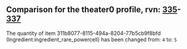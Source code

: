 ## Comparison for the theater0 profile, rvn: [335](https://github.com/PRO100KatYT/FortniteProfileRevisions/tree/main/profiles/theater0/335%20theater0.json)-[337](https://github.com/PRO100KatYT/FortniteProfileRevisions/tree/main/profiles/theater0/337%20theater0.json)

The quantity of item 311b8077-8115-494a-8204-77b5cb9f8bfd (Ingredient:ingredient_rare_powercell) has been changed from: `4` to: `5`
<br><br>
